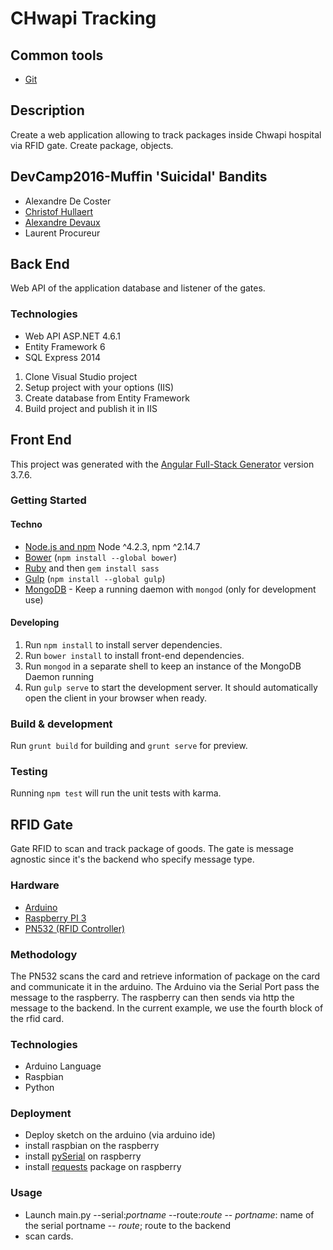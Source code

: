 # CHwapi Tracking

## Common tools

- [Git](https://git-scm.com/)

## Description

Create a web application allowing to track packages inside Chwapi hospital via RFID gate.  Create package, objects.

## DevCamp2016-Muffin 'Suicidal' Bandits

+ Alexandre De Coster
+ [Christof Hullaert](https://github.com/cHullaert)
+ [Alexandre Devaux](https://githbub.com/overworks-be)
+ Laurent Procureur

## Back End

Web API of the application database and listener of the gates.

### Technologies
+ Web API ASP.NET 4.6.1
+ Entity Framework 6
+ SQL Express 2014

1. Clone Visual Studio project
2. Setup project with your options (IIS) 
3. Create database from Entity Framework
4. Build project and publish it in IIS

## Front End

This project was generated with the [Angular Full-Stack Generator](https://github.com/DaftMonk/generator-angular-fullstack) version 3.7.6.

### Getting Started

#### Techno

- [Node.js and npm](nodejs.org) Node ^4.2.3, npm ^2.14.7
- [Bower](bower.io) (`npm install --global bower`)
- [Ruby](https://www.ruby-lang.org) and then `gem install sass`
- [Gulp](http://gulpjs.com/) (`npm install --global gulp`)
- [MongoDB](https://www.mongodb.org/) - Keep a running daemon with `mongod`  (only for development use)

#### Developing

1. Run `npm install` to install server dependencies.
2. Run `bower install` to install front-end dependencies.
3. Run `mongod` in a separate shell to keep an instance of the MongoDB Daemon running
4. Run `gulp serve` to start the development server. It should automatically open the client in your browser when ready.

### Build & development

Run `grunt build` for building and `grunt serve` for preview.

### Testing

Running `npm test` will run the unit tests with karma.

## RFID Gate

Gate RFID to scan and track package of goods.  The gate is message agnostic since it's the backend who specify message type.

### Hardware

- [Arduino](https://www.arduino.cc)
- [Raspberry PI 3](https://www.raspberrypi.org/products/raspberry-pi-3-model-b/)
- [PN532 (RFID Controller)](https://www.adafruit.com/product/789)

### Methodology

The PN532 scans the card and retrieve information of package on the card and communicate it in the arduino.  The Arduino via the Serial Port pass the message to the raspberry.
The raspberry can then sends via http the message to the backend.  In the current example, we use the fourth block of the rfid card.

### Technologies

- Arduino Language
- Raspbian 
- Python

### Deployment

- Deploy sketch on the arduino (via arduino ide)
- install raspbian on the raspberry
- install [pySerial](https://pypi.python.org/pypi/pyserial/2.7) on raspberry 
- install [requests](http://docs.python-requests.org/en/master/) package on raspberry

### Usage

- Launch main.py --serial:*portname* --route:*route*
	-- *portname*: name of the serial portname
	-- *route*; route to the backend
- scan cards.


